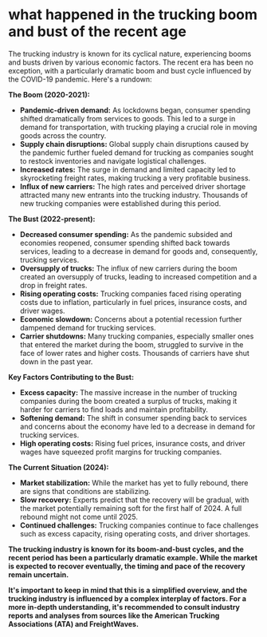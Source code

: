 # what happened in the trucking boom and bust of the recent age


The trucking industry is known for its cyclical nature, experiencing booms and busts driven by various economic factors. The recent era has been no exception, with a particularly dramatic boom and bust cycle influenced by the COVID-19 pandemic. Here's a rundown:

**The Boom (2020-2021):**

* **Pandemic-driven demand:** As lockdowns began, consumer spending shifted dramatically from services to goods. This led to a surge in demand for transportation, with trucking playing a crucial role in moving goods across the country.
* **Supply chain disruptions:** Global supply chain disruptions caused by the pandemic further fueled demand for trucking as companies sought to restock inventories and navigate logistical challenges.
* **Increased rates:** The surge in demand and limited capacity led to skyrocketing freight rates, making trucking a very profitable business.
* **Influx of new carriers:** The high rates and perceived driver shortage attracted many new entrants into the trucking industry. Thousands of new trucking companies were established during this period.

**The Bust (2022-present):**

* **Decreased consumer spending:** As the pandemic subsided and economies reopened, consumer spending shifted back towards services, leading to a decrease in demand for goods and, consequently, trucking services.
* **Oversupply of trucks:** The influx of new carriers during the boom created an oversupply of trucks, leading to increased competition and a drop in freight rates.
* **Rising operating costs:** Trucking companies faced rising operating costs due to inflation, particularly in fuel prices, insurance costs, and driver wages.
* **Economic slowdown:** Concerns about a potential recession further dampened demand for trucking services.
* **Carrier shutdowns:** Many trucking companies, especially smaller ones that entered the market during the boom, struggled to survive in the face of lower rates and higher costs. Thousands of carriers have shut down in the past year.

**Key Factors Contributing to the Bust:**

* **Excess capacity:** The massive increase in the number of trucking companies during the boom created a surplus of trucks, making it harder for carriers to find loads and maintain profitability.
* **Softening demand:** The shift in consumer spending back to services and concerns about the economy have led to a decrease in demand for trucking services.
* **High operating costs:** Rising fuel prices, insurance costs, and driver wages have squeezed profit margins for trucking companies.

**The Current Situation (2024):**

* **Market stabilization:** While the market has yet to fully rebound, there are signs that conditions are stabilizing.
* **Slow recovery:** Experts predict that the recovery will be gradual, with the market potentially remaining soft for the first half of 2024. A full rebound might not come until 2025.
* **Continued challenges:** Trucking companies continue to face challenges such as excess capacity, rising operating costs, and driver shortages.

**The trucking industry is known for its boom-and-bust cycles, and the recent period has been a particularly dramatic example. While the market is expected to recover eventually, the timing and pace of the recovery remain uncertain.**

**It's important to keep in mind that this is a simplified overview, and the trucking industry is influenced by a complex interplay of factors. For a more in-depth understanding, it's recommended to consult industry reports and analyses from sources like the American Trucking Associations (ATA) and FreightWaves.**


